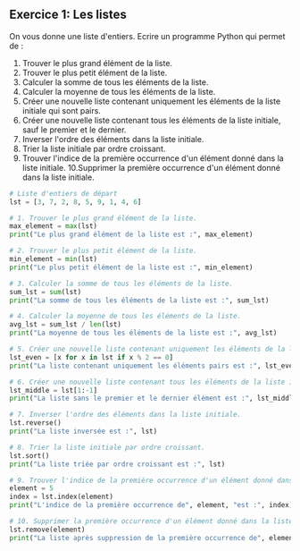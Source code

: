 ## Exercice 1: Les listes
On vous donne une liste d'entiers. Ecrire un programme Python qui permet de :
1. Trouver le plus grand élément de la liste.
2. Trouver le plus petit élément de la liste.
3. Calculer la somme de tous les éléments de la liste.
4. Calculer la moyenne de tous les éléments de la liste.
5. Créer une nouvelle liste contenant uniquement les éléments de la liste initiale qui sont pairs.
6. Créer une nouvelle liste contenant tous les éléments de la liste initiale, sauf le premier et le dernier.
7. Inverser l'ordre des éléments dans la liste initiale.
8. Trier la liste initiale par ordre croissant.
9. Trouver l'indice de la première occurrence d'un élément donné dans la liste initiale.
10.Supprimer la première occurrence d'un élément donné dans la liste initiale.

```python
# Liste d'entiers de départ
lst = [3, 7, 2, 8, 5, 9, 1, 4, 6]

# 1. Trouver le plus grand élément de la liste.
max_element = max(lst)
print("Le plus grand élément de la liste est :", max_element)

# 2. Trouver le plus petit élément de la liste.
min_element = min(lst)
print("Le plus petit élément de la liste est :", min_element)

# 3. Calculer la somme de tous les éléments de la liste.
sum_lst = sum(lst)
print("La somme de tous les éléments de la liste est :", sum_lst)

# 4. Calculer la moyenne de tous les éléments de la liste.
avg_lst = sum_lst / len(lst)
print("La moyenne de tous les éléments de la liste est :", avg_lst)

# 5. Créer une nouvelle liste contenant uniquement les éléments de la liste initiale qui sont pairs.
lst_even = [x for x in lst if x % 2 == 0]
print("La liste contenant uniquement les éléments pairs est :", lst_even)

# 6. Créer une nouvelle liste contenant tous les éléments de la liste initiale, sauf le premier et le dernier.
lst_middle = lst[1:-1]
print("La liste sans le premier et le dernier élément est :", lst_middle)

# 7. Inverser l'ordre des éléments dans la liste initiale.
lst.reverse()
print("La liste inversée est :", lst)

# 8. Trier la liste initiale par ordre croissant.
lst.sort()
print("La liste triée par ordre croissant est :", lst)

# 9. Trouver l'indice de la première occurrence d'un élément donné dans la liste initiale.
element = 5
index = lst.index(element)
print("L'indice de la première occurrence de", element, "est :", index)

# 10. Supprimer la première occurrence d'un élément donné dans la liste initiale.
lst.remove(element)
print("La liste après suppression de la première occurrence de", element, "est :", lst)
```
